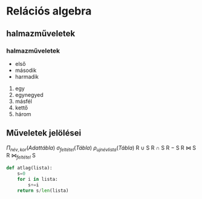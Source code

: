 # Relációs algebra
## halmazműveletek
### halmazműveletek

- első
- második
- harmadik

1. egy
1. egynegyed
1. másfél
1. kettő
1. három

## Műveletek jelölései

$\Pi_{név, kor}(Adattábla)$
$\sigma_{feltétel}(Tábla)$
$\rho_{ujnévlista}(Tábla)$
R $\cup$ S
R $\cap$ S
R $-$ S
R &#8904; S
R &#8904;$_{feltétel}$ S

```python
def atlag(lista):
    s=0
    for i in lista:
        s+=i
    return s/len(lista)
```